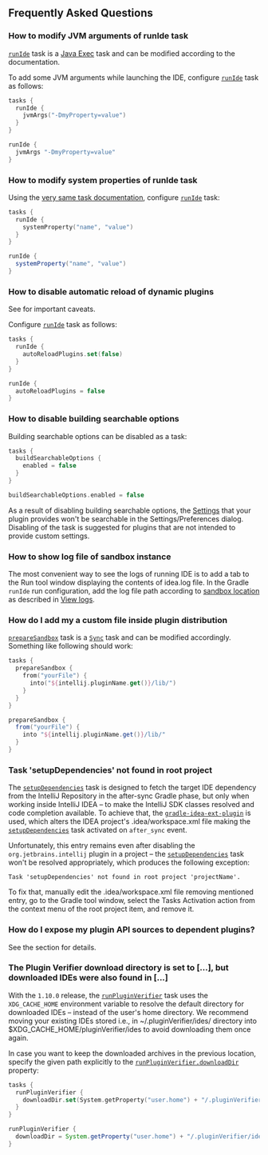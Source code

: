 [//]: # (title: Gradle IntelliJ Plugin – FAQ)

<!-- Copyright 2000-2022 JetBrains s.r.o. and other contributors. Use of this source code is governed by the Apache 2.0 license that can be found in the LICENSE file. -->

## Frequently Asked Questions

### How to modify JVM arguments of runIde task

[`runIde`](tools_gradle_intellij_plugin.md#tasks-runide) task is a [Java Exec](https://docs.gradle.org/current/dsl/org.gradle.api.tasks.JavaExec.html) task and can be modified according to the documentation.

To add some JVM arguments while launching the IDE, configure [`runIde`](tools_gradle_intellij_plugin.md#tasks-runide) task as follows:

<tabs group="languages">
<tab title="Kotlin" group-key="kotlin">

```kotlin
tasks {
  runIde {
    jvmArgs("-DmyProperty=value")
  }
}
```

</tab>
<tab title="Groovy" group-key="groovy">

```groovy
runIde {
  jvmArgs "-DmyProperty=value"
}
```

</tab>
</tabs>

### How to modify system properties of runIde task

Using the [very same task documentation](https://docs.gradle.org/current/dsl/org.gradle.api.tasks.JavaExec.html), configure [`runIde`](tools_gradle_intellij_plugin.md#tasks-runide) task:

<tabs group="languages">
<tab title="Kotlin" group-key="kotlin">

```kotlin
tasks {
  runIde {
    systemProperty("name", "value")
  }
}
```

</tab>
<tab title="Groovy" group-key="groovy">

```groovy
runIde {
  systemProperty("name", "value")
}
```

</tab>
</tabs>

### How to disable automatic reload of dynamic plugins

See [](ide_development_instance.md#enabling-auto-reload) for important caveats.

Configure [`runIde`](tools_gradle_intellij_plugin.md#tasks-runide) task as follows:

<tabs group="languages">
<tab title="Kotlin" group-key="kotlin">

```kotlin
tasks {
  runIde {
    autoReloadPlugins.set(false)
  }
}
```

</tab>
<tab title="Groovy" group-key="groovy">

```groovy
runIde {
  autoReloadPlugins = false
}
```

</tab>
</tabs>

### How to disable building searchable options

Building searchable options can be disabled as a task:

<tabs group="languages">
<tab title="Kotlin" group-key="kotlin">

```kotlin
tasks {
  buildSearchableOptions {
    enabled = false
  }
}
```

</tab>
<tab title="Groovy" group-key="groovy">

```groovy
buildSearchableOptions.enabled = false
```

</tab>
</tabs>

As a result of disabling building searchable options, the [Settings](settings.md) that your plugin provides won't be searchable in the <menupath>Settings/Preferences</menupath> dialog.
Disabling of the task is suggested for plugins that are not intended to provide custom settings.

### How to show log file of sandbox instance

The most convenient way to see the logs of running IDE is to add a tab to the <control>Run</control> tool window displaying the contents of <path>idea.log</path> file.
In the Gradle `runIde` run configuration, add the log file path according to [sandbox location](ide_development_instance.md#the-development-instance-sandbox-directory) as described in [View logs](https://www.jetbrains.com/help/idea/setting-log-options.html).

### How do I add my a custom file inside plugin distribution

[`prepareSandbox`](tools_gradle_intellij_plugin.md#tasks-preparesandbox) task is a [`Sync`](https://docs.gradle.org/current/dsl/org.gradle.api.tasks.Sync.html) task and can be modified accordingly.
Something like following should work:

<tabs group="languages">
<tab title="Kotlin" group-key="kotlin">

```kotlin
tasks {
  prepareSandbox {
    from("yourFile") {
      into("${intellij.pluginName.get()}/lib/")
    }
  }
}
```

</tab>
<tab title="Groovy" group-key="groovy">

```groovy
prepareSandbox {
  from("yourFile") {
    into "${intellij.pluginName.get()}/lib/"
  }
}
```

</tab>
</tabs>

### Task 'setupDependencies' not found in root project

The [`setupDependencies`](tools_gradle_intellij_plugin.md#tasks-setupdependencies) task is designed to fetch the target IDE dependency from the IntelliJ Repository in the after-sync Gradle phase, but only when working inside IntelliJ IDEA – to make the IntelliJ SDK classes resolved and code completion available.
To achieve that, the [`gradle-idea-ext-plugin`](https://github.com/JetBrains/gradle-idea-ext-plugin) is used, which alters the IDEA project's <path>.idea/workspace.xml</path> file making the [`setupDependencies`](tools_gradle_intellij_plugin.md#tasks-setupdependencies) task activated on `after_sync` event.

Unfortunately, this entry remains even after disabling the `org.jetbrains.intellij` plugin in a project – the [`setupDependencies`](tools_gradle_intellij_plugin.md#tasks-setupdependencies) task won't be resolved appropriately, which produces the following exception:

```
Task 'setupDependencies' not found in root project 'projectName'.
```

To fix that, manually edit the <path>.idea/workspace.xml</path> file removing mentioned entry, go to the <control>Gradle</control> tool window, select the <menupath>Tasks Activation</menupath> action from the context menu of the root project item, and remove it.

### How do I expose my plugin API sources to dependent plugins?

See the [](bundling_plugin_openapi_sources.md) section for details.

### The Plugin Verifier download directory is set to [...], but downloaded IDEs were also found in [...]

With the `1.10.0` release, the [`runPluginVerifier`](tools_gradle_intellij_plugin.md#tasks-runpluginverifier) task uses the `XDG_CACHE_HOME` environment variable to resolve the default directory for downloaded IDEs – instead of the user's home directory.
We recommend moving your existing IDEs stored i.e., in <path>~/.pluginVerifier/ides/</path> directory into <path>$XDG_CACHE_HOME/pluginVerifier/ides</path> to avoid downloading them once again.

In case you want to keep the downloaded archives in the previous location, specify the given path explicitly to the [`runPluginVerifier.downloadDir`](tools_gradle_intellij_plugin.md#runpluginverifier-task-downloaddir) property:

<tabs group="languages">
<tab title="Kotlin" group-key="kotlin">

```kotlin
tasks {
  runPluginVerifier {
    downloadDir.set(System.getProperty("user.home") + "/.pluginVerifier/ides")
  }
}
```

</tab>
<tab title="Groovy" group-key="groovy">

```groovy
runPluginVerifier {
  downloadDir = System.getProperty("user.home") + "/.pluginVerifier/ides"
}
```

</tab>
</tabs>
